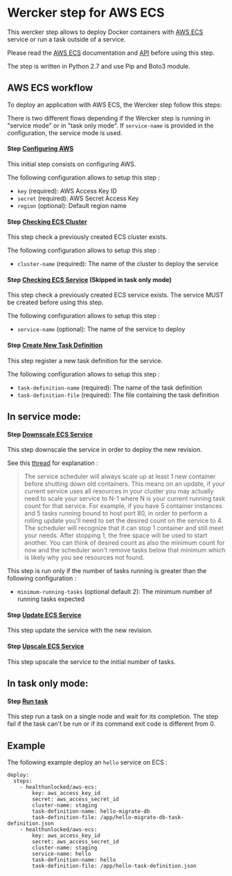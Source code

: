 Wercker step for AWS ECS
=======================

This wercker step allows to deploy Docker containers with [AWS ECS](http://docs.aws.amazon.com/AmazonECS/latest/developerguide/ECS_GetStarted.html) service or run a task outside of a service.

Please read the [AWS ECS](http://docs.aws.amazon.com/AmazonECS/latest/developerguide/Welcome.html) documentation and [API](http://docs.aws.amazon.com/AmazonECS/latest/APIReference/Welcome.html) before using this step.

The step is written in Python 2.7 and use Pip and Boto3 module.


## AWS ECS workflow

To deploy an application with AWS ECS, the Wercker step follow this steps:

There is two different flows depending if the Wercker step is running in "service mode" or in "task only mode".
If `service-name` is provided in the configuration, the service mode is used.

#### Step [Configuring AWS](http://docs.aws.amazon.com/cli/latest/reference/configure/index.html)

This initial step consists on configuring AWS.

The following configuration allows to setup this step :

* `key` (required): AWS Access Key ID
* `secret` (required): AWS Secret Access Key
* `region` (optional): Default region name

#### Step [Checking ECS Cluster](http://docs.aws.amazon.com/AmazonECS/latest/APIReference/API_DescribeClusters.html)

This step check a previously created ECS cluster exists.

The following configuration allows to setup this step :

* `cluster-name` (required): The name of the cluster to deploy the service

#### Step [Checking ECS Service](http://docs.aws.amazon.com/AmazonECS/latest/APIReference/API_DescribeServices.html) (Skipped in task only mode)

This step check a previously created ECS service exists. The service MUST be created before using this step.

The following configuration allows to setup this step :

* `service-name` (optional): The name of the service to deploy

#### Step [Create New Task Definition ](http://docs.aws.amazon.com/AmazonECS/latest/APIReference/API_RegisterTaskDefinition.html)

This step register a new task definition for the service.

The following configuration allows to setup this step :

* `task-definition-name` (required): The name of the task definition
* `task-definition-file` (required): The file containing the task definition


## In service mode:

#### Step [Downscale ECS Service](http://docs.aws.amazon.com/AmazonECS/latest/APIReference/API_UpdateService.html)

This step downscale the service in order to deploy the new revision.

See this [thread](https://forums.aws.amazon.com/thread.jspa?threadID=179271) for explanation :


> The service scheduler will always scale up at least 1 new container before shutting down old containers.
This means on an update, if your current service uses all resources in your cluster you may actually need to scale your service to N-1 where N is your current running task count for that service.
For example, if you have 5 container instances and 5 tasks running bound to host port 80, in order to perform a rolling update you'll need to set the desired count on the service to 4.
The scheduler will recognize that it can stop 1 container and still meet your needs. After stopping 1, the free space will be used to start another.
You can think of desired count as also the minimum count for now and the scheduler won't remove tasks below that minimum which is likely why you see resources not found.

This step is run only if the number of tasks running is greater than the following configuration :

  * `minimum-running-tasks` (optional default 2): The minimum number of running tasks expected


#### Step [Update ECS Service](http://docs.aws.amazon.com/AmazonECS/latest/APIReference/API_UpdateService.html)

This step update the service with the new revision.

#### Step [Upscale ECS Service](http://docs.aws.amazon.com/AmazonECS/latest/APIReference/API_UpdateService.html)

This step upscale the service to the initial number of tasks.

## In task only mode:

#### Step [Run task](http://docs.aws.amazon.com/AmazonECS/latest/APIReference/API_RunTask.html)

This step run a task on a single node and wait for its completion. The step fail if the task can't be run or if its command exit code is different from 0.

## Example

The following example deploy an `hello` service on ECS :

```
deploy:
  steps:
    - healthunlocked/aws-ecs:
        key: aws_access_key_id
        secret: aws_access_secret_id
        cluster-name: staging
        task-definition-name: hello-migrate-db
        task-definition-file: /app/hello-migrate-db-task-definition.json
    - healthunlocked/aws-ecs:
        key: aws_access_key_id
        secret: aws_access_secret_id
        cluster-name: staging
        service-name: hello
        task-definition-name: hello
        task-definition-file: /app/hello-task-definition.json
```